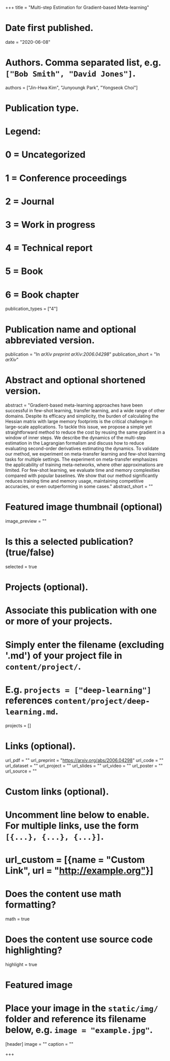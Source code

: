 +++
title = "Multi-step Estimation for Gradient-based Meta-learning"

# Date first published.
date = "2020-06-08"

# Authors. Comma separated list, e.g. `["Bob Smith", "David Jones"]`.
authors = ["Jin-Hwa Kim", "Junyoungk Park", "Yongseok Choi"]

# Publication type.
# Legend:
# 0 = Uncategorized
# 1 = Conference proceedings
# 2 = Journal
# 3 = Work in progress
# 4 = Technical report
# 5 = Book
# 6 = Book chapter
publication_types = ["4"]

# Publication name and optional abbreviated version.
publication = "In *arXiv preprint arXiv:2006.04298*"
publication_short = "In *arXiv*"

# Abstract and optional shortened version.
abstract = "Gradient-based meta-learning approaches have been successful in few-shot learning, transfer learning, and a wide range of other domains. Despite its efficacy and simplicity, the burden of calculating the Hessian matrix with large memory footprints is the critical challenge in large-scale applications. To tackle this issue, we propose a simple yet straightforward method to reduce the cost by reusing the same gradient in a window of inner steps. We describe the dynamics of the multi-step estimation in the Lagrangian formalism and discuss how to reduce evaluating second-order derivatives estimating the dynamics. To validate our method, we experiment on meta-transfer learning and few-shot learning tasks for multiple settings. The experiment on meta-transfer emphasizes the applicability of training meta-networks, where other approximations are limited. For few-shot learning, we evaluate time and memory complexities compared with popular baselines. We show that our method significantly reduces training time and memory usage, maintaining competitive accuracies, or even outperforming in some cases."
abstract_short = ""

# Featured image thumbnail (optional)
image_preview = ""

# Is this a selected publication? (true/false)
selected = true

# Projects (optional).
#   Associate this publication with one or more of your projects.
#   Simply enter the filename (excluding '.md') of your project file in `content/project/`.
#   E.g. `projects = ["deep-learning"]` references `content/project/deep-learning.md`.
projects = []

# Links (optional).
url_pdf = ""
url_preprint = "https://arxiv.org/abs/2006.04298"
url_code = ""
url_dataset = ""
url_project = ""
url_slides = ""
url_video = ""
url_poster = ""
url_source = ""

# Custom links (optional).
#   Uncomment line below to enable. For multiple links, use the form `[{...}, {...}, {...}]`.
# url_custom = [{name = "Custom Link", url = "http://example.org"}]

# Does the content use math formatting?
math = true

# Does the content use source code highlighting?
highlight = true

# Featured image
# Place your image in the `static/img/` folder and reference its filename below, e.g. `image = "example.jpg"`.
[header]
image = ""
caption = ""

+++
